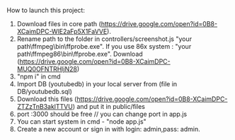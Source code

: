 How to launch this project:
1. Download files in core path (https://drive.google.com/open?id=0B8-XCaimDPC-WlE2aFp5X1FaVVE).
2. Rename path to the folder in controllers/screenshot.js  "your path\\ffmpeg\\bin\\ffprobe.exe".
   If you use 86x system : "your path\\ffmpeg86\\bin\\ffprobe.exe". Download (https://drive.google.com/open?id=0B8-XCaimDPC-MUQ0OFNTRHljN28)
3. "npm i" in cmd
4. Import DB (youtubedb) in your local server from (file in DB/youtubedb.sql)
5. Download this files (https://drive.google.com/open?id=0B8-XCaimDPC-ZTZzTnB3aklTTVU) and put it in public/files
6. port :3000 should be free // you can change port in app.js
7. You can start system in cmd - "node app.js" 
8. Create a new account or sign in with login: admin,pass: admin.